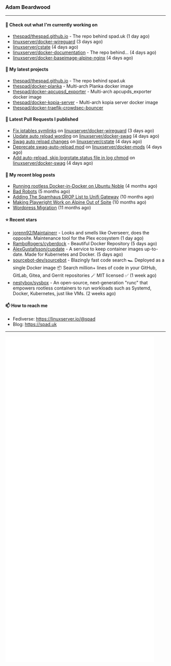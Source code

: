 ### Adam Beardwood
---
#### 👷 Check out what I'm currently working on

- [thespad/thespad.github.io](https://github.com/thespad/thespad.github.io) - The repo behind spad.uk (1 day ago)
- [linuxserver/docker-wireguard](https://github.com/linuxserver/docker-wireguard) (3 days ago)
- [linuxserver/cstate](https://github.com/linuxserver/cstate) (4 days ago)
- [linuxserver/docker-documentation](https://github.com/linuxserver/docker-documentation) - The repo behind... (4 days ago)
- [linuxserver/docker-baseimage-alpine-nginx](https://github.com/linuxserver/docker-baseimage-alpine-nginx) (4 days ago)

#### 🌱 My latest projects

- [thespad/thespad.github.io](https://github.com/thespad/thespad.github.io) - The repo behind spad.uk
- [thespad/docker-planka](https://github.com/thespad/docker-planka) - Multi-arch Planka docker image
- [thespad/docker-apcupsd_exporter](https://github.com/thespad/docker-apcupsd_exporter) - Multi-arch apcupds_exporter docker image
- [thespad/docker-kopia-server](https://github.com/thespad/docker-kopia-server) - Multi-arch kopia server docker image 
- [thespad/docker-traefik-crowdsec-bouncer](https://github.com/thespad/docker-traefik-crowdsec-bouncer)

#### 🔨 Latest Pull Requests I published

- [Fix iptables symlinks](https://github.com/linuxserver/docker-wireguard/pull/377) on [linuxserver/docker-wireguard](https://github.com/linuxserver/docker-wireguard) (3 days ago)
- [Update auto reload wording](https://github.com/linuxserver/docker-swag/pull/538) on [linuxserver/docker-swag](https://github.com/linuxserver/docker-swag) (4 days ago)
- [Swag auto reload changes](https://github.com/linuxserver/cstate/pull/253) on [linuxserver/cstate](https://github.com/linuxserver/cstate) (4 days ago)
- [Deprecate swag-auto-reload mod](https://github.com/linuxserver/docker-mods/pull/1009) on [linuxserver/docker-mods](https://github.com/linuxserver/docker-mods) (4 days ago)
- [Add auto-reload, skip logrotate.status file in log chmod](https://github.com/linuxserver/docker-swag/pull/537) on [linuxserver/docker-swag](https://github.com/linuxserver/docker-swag) (4 days ago)

#### 📜 My recent blog posts

- [Running rootless Docker-in-Docker on Ubuntu Noble](https://www.spad.uk/posts/rootless-dind-noble/) (4 months ago)
- [Bad Robots](https://www.spad.uk/posts/bad-robots/) (5 months ago)
- [Adding The Spamhaus DROP List to Unifi Gateway](https://www.spad.uk/posts/adding-spamhaus-drop-list-to-unifi-gateway/) (10 months ago)
- [Making Playwright Work on Alpine Out of Spite](https://www.spad.uk/posts/making-playwright-work-on-alpine-out-of-spite/) (10 months ago)
- [Wordpress Migration](https://www.spad.uk/posts/wordpress-migration/) (11 months ago)

#### ⭐ Recent stars

- [jorenn92/Maintainerr](https://github.com/jorenn92/Maintainerr) - Looks and smells like Overseerr, does the opposite. Maintenance tool for the Plex ecosystem (1 day ago)
- [RamboRogers/cyberdock](https://github.com/RamboRogers/cyberdock) - Beautiful Docker Repository (5 days ago)
- [AlexGustafsson/cupdate](https://github.com/AlexGustafsson/cupdate) - A service to keep container images up-to-date. Made for Kubernetes and Docker. (5 days ago)
- [sourcebot-dev/sourcebot](https://github.com/sourcebot-dev/sourcebot) - Blazingly fast code search 🏎️  Deployed as a single Docker image 📦 Search million&#43; lines of code in your GitHub, GitLab, Gitea, and Gerrit repositories 🪄 MIT licensed ✅ (1 week ago)
- [nestybox/sysbox](https://github.com/nestybox/sysbox) - An open-source, next-generation &#34;runc&#34; that empowers rootless containers to run workloads such as Systemd, Docker, Kubernetes, just like VMs. (2 weeks ago)

#### 📫 How to reach me
- Fediverse: https://linuxserver.io/@spad
- Blog: https://spad.uk
---
<img src="https://raw.githubusercontent.com/thespad/thespad/main/github-metrics.svg">
